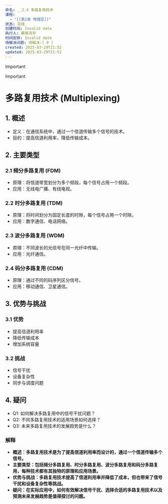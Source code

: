 ```yaml
---
命名: __2.4 多路复用技术
课程:
  - "[[第2章 物理层]]"
状态: 完成
创建时间: Invalid date
执行人: 蔡蔡鸿宇
时间安排: Invalid date
待解决问题: 待解决:[ 0 ]
created: 2025-03-29T21:52
updated: 2025-03-29T21:52
---
```

> [!important]

> [!important]

# 多路复用技术 (Multiplexing)

## 1. 概述

- 定义：在通信系统中，通过一个信道传输多个信号的技术。
- 目的：提高信道利用率，降低传输成本。

## 2. 主要类型

### 2.1 频分多路复用 (FDM)

- 原理：将信道带宽划分为多个频段，每个信号占用一个频段。
- 应用：无线电广播、有线电视。

### 2.2 时分多路复用 (TDM)

- 原理：将时间划分为固定长度的时隙，每个信号占用一个时隙。
- 应用：数字通信、电话网络。

### 2.3 波分多路复用 (WDM)

- 原理：不同波长的光信号在同一光纤中传输。
- 应用：光纤通信。

### 2.4 码分多路复用 (CDM)

- 原理：通过不同的码序列区分信号。
- 应用：移动通信、卫星通信。

## 3. 优势与挑战

### 3.1 优势

- 提高信道利用率
- 降低传输成本
- 增加系统容量

### 3.2 挑战

- 信号干扰
- 设备复杂性
- 同步与调度问题

## 4. 疑问

- Q1: 如何解决多路复用中的信号干扰问题？
- Q2: 不同多路复用技术的适用场景如何选择？
- Q3: 未来多路复用技术的发展趋势是什么？

### **解释**

- **概述：多路复用技术是为了提高信道利用率而设计的，通过一个信道传输多个信号。**
- **主要类型：包括频分多路复用、时分多路复用、波分多路复用和码分多路复用，每种技术都有其独特的原理和应用场景。**
- **优势与挑战：多路复用技术提高了信道利用率并降低了成本，但也带来了信号干扰和设备复杂性等挑战。**
- **疑问：在实际应用中，如何有效解决信号干扰、选择合适的多路复用技术以及预测未来发展趋势是值得探讨的问题。**